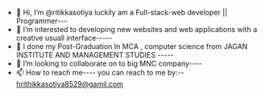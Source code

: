- 👋 Hi, I’m @ritikkasotiya
luckily am a Full-stack-web developer || Programmer---
- 👀 I’m interested to developing new websites and web applications with a creative usuall interface----- 
- 🌱 I done my Post-Graduation In MCA , computer science from  JAGAN INSTITUTE AND MANAGEMENT STUDIES -----
- 💞️ I’m looking to collaborate on to big MNC company----
- 📫 How to reach me---- you can reach to me by:-- hrithikkasotiya8529@gamil.com

<!---
ritikkasotiya/ritikkasotiya is a ✨ special ✨ repository because its `README.md` (this file) appears on your GitHub profile.
You can click the Preview link to take a look at your changes.
--->
